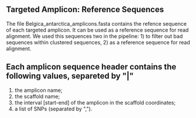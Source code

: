 ## **Targeted Amplicon: Reference Sequences**

The file Belgica_antarctica_amplicons.fasta contains the refence sequence
of each targeted amplicon. It can be used as a reference sequence for 
read alignment. We used this sequences two in the pipeline: 1) to filter
out bad sequences within clustered sequences, 2) as a reference sequence
for read alignment.

## **Each amplicon sequence header contains the following values, separeted by "|"**
1. the amplicon name;
2. the scaffold name;
3. the interval [start-end] of the amplicon in the scaffold coordinates;
4. a list of SNPs (separated by ",").
